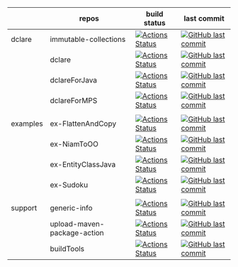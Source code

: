 |       | repos | build status | last commit |
|-------|-------|--------------|-------------|
| dclare | immutable-collections | [![Actions Status](https://github.com/ModelingValueGroup/immutable-collections/workflows/build%20and%20test/badge.svg)](https://github.com/ModelingValueGroup/immutable-collections/actions) | [![GitHub last commit](https://img.shields.io/github/last-commit/ModelingValueGroup/immutable-collections?style=plastic)](https://github.com/ModelingValueGroup/immutable-collections) |
|  | dclare | [![Actions Status](https://github.com/ModelingValueGroup/dclare/workflows/build%20and%20test/badge.svg)](https://github.com/ModelingValueGroup/dclare/actions) | [![GitHub last commit](https://img.shields.io/github/last-commit/ModelingValueGroup/dclare?style=plastic)](https://github.com/ModelingValueGroup/dclare) |
|  | dclareForJava | [![Actions Status](https://github.com/ModelingValueGroup/dclareForJava/workflows/build%20and%20test/badge.svg)](https://github.com/ModelingValueGroup/dclareForJava/actions) | [![GitHub last commit](https://img.shields.io/github/last-commit/ModelingValueGroup/dclareForJava?style=plastic)](https://github.com/ModelingValueGroup/dclareForJava) |
|  | dclareForMPS | [![Actions Status](https://github.com/ModelingValueGroup/dclareForMPS/workflows/build%20and%20test/badge.svg)](https://github.com/ModelingValueGroup/dclareForMPS/actions) | [![GitHub last commit](https://img.shields.io/github/last-commit/ModelingValueGroup/dclareForMPS?style=plastic)](https://github.com/ModelingValueGroup/dclareForMPS) |
|       |       |              |             |
| examples | ex-FlattenAndCopy | [![Actions Status](https://github.com/ModelingValueGroup/ex-FlattenAndCopy/workflows/notYetImplemented/badge.svg)](https://github.com/ModelingValueGroup/ex-FlattenAndCopy/actions) | [![GitHub last commit](https://img.shields.io/github/last-commit/ModelingValueGroup/ex-FlattenAndCopy?style=plastic)](https://github.com/ModelingValueGroup/ex-FlattenAndCopy) |
|  | ex-NiamToOO | [![Actions Status](https://github.com/ModelingValueGroup/ex-NiamToOO/workflows/notYetImplemented/badge.svg)](https://github.com/ModelingValueGroup/ex-NiamToOO/actions) | [![GitHub last commit](https://img.shields.io/github/last-commit/ModelingValueGroup/ex-NiamToOO?style=plastic)](https://github.com/ModelingValueGroup/ex-NiamToOO) |
|  | ex-EntityClassJava | [![Actions Status](https://github.com/ModelingValueGroup/ex-EntityClassJava/workflows/notYetImplemented/badge.svg)](https://github.com/ModelingValueGroup/ex-EntityClassJava/actions) | [![GitHub last commit](https://img.shields.io/github/last-commit/ModelingValueGroup/ex-EntityClassJava?style=plastic)](https://github.com/ModelingValueGroup/ex-EntityClassJava) |
|  | ex-Sudoku | [![Actions Status](https://github.com/ModelingValueGroup/ex-Sudoku/workflows/notYetImplemented/badge.svg)](https://github.com/ModelingValueGroup/ex-Sudoku/actions) | [![GitHub last commit](https://img.shields.io/github/last-commit/ModelingValueGroup/ex-Sudoku?style=plastic)](https://github.com/ModelingValueGroup/ex-Sudoku) |
|       |       |              |             |
| support | generic-info | [![Actions Status](https://github.com/ModelingValueGroup/generic-info/workflows/check/badge.svg)](https://github.com/ModelingValueGroup/generic-info/actions) | [![GitHub last commit](https://img.shields.io/github/last-commit/ModelingValueGroup/generic-info?style=plastic)](https://github.com/ModelingValueGroup/generic-info) |
|  | upload-maven-package-action | [![Actions Status](https://github.com/ModelingValueGroup/upload-maven-package-action/workflows/test/badge.svg)](https://github.com/ModelingValueGroup/upload-maven-package-action/actions) | [![GitHub last commit](https://img.shields.io/github/last-commit/ModelingValueGroup/upload-maven-package-action?style=plastic)](https://github.com/ModelingValueGroup/upload-maven-package-action) |
|  | buildTools | [![Actions Status](https://github.com/ModelingValueGroup/buildTools/workflows/build%20and%20test/badge.svg)](https://github.com/ModelingValueGroup/buildTools/actions) | [![GitHub last commit](https://img.shields.io/github/last-commit/ModelingValueGroup/buildTools?style=plastic)](https://github.com/ModelingValueGroup/buildTools) |

